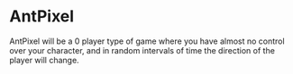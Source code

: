 # AntPixel
AntPixel will be a 0 player type of game where you have almost no control over your character, and in random intervals of time the direction of the player will change.
